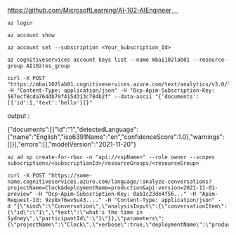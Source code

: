 https://github.com/MicrosoftLearning/AI-102-AIEngineer    

```
az login 

az account show 

az account set --subscription <Your_Subscription_Id> 

az cognitiveservices account keys list --name mbai102lab01 --resource-group AI102res_group 
```

```
curl -X POST "https://mbai102lab01.cognitiveservices.azure.com/text/analytics/v3.0/languages?" -H "Content-Type: application/json" -H "Ocp-Apim-Subscription-Key: 587ecf8cda764db79f415d313c784b2f" --data-ascii "{'documents':[{'id':1,'text':'hello'}]}" 
```
output : 

{"documents":[{"id":"1","detectedLanguage":{"name":"English","iso6391Name":"en","confidenceScore":1.0},"warnings":[]}],"errors":[],"modelVersion":"2021-11-20"} 

```
az ad sp create-for-rbac -n "api://<spName>" --role owner --scopes subscriptions/<subscriptionId>/resourceGroups/<resourceGroup> 
```

```
curl -X POST "https://some-name.cognitiveservices.azure.com/language/:analyze-conversations?projectName=Clock&deploymentName=production&api-version=2021-11-01-preview" -H "Ocp-Apim-Subscription-Key: 0ab1c23de4f56..." -H "Apim-Request-Id: 9zy8x76wv5u43...." -H "Content-Type: application/json" -d "{\"kind\":\"Conversation\",\"analysisInput\":{\"conversationItem\":{\"id\":\"1\",\"text\":\"what's the time in Sydney\",\"participantId\":\"1\"}},\"parameters\":{\"projectName\":\"Clock\",\"verbose\":true,\"deploymentName\":\"production\",\"stringIndexType\":\"TextElement_V8\"}}"
```

